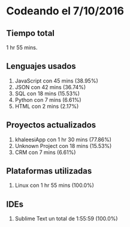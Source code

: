# Codeando el 7/10/2016

## Tiempo total
1 hr 55 mins.

## Lenguajes usados
1. JavaScript con 45 mins (38.95%)
1. JSON con 42 mins (36.74%)
1. SQL con 18 mins (15.53%)
1. Python con 7 mins (6.61%)
1. HTML con 2 mins (2.17%)

## Proyectos actualizados
1. khaleesiApp con 1 hr 30 mins (77.86%)
1. Unknown Project con 18 mins (15.53%)
1. CRM con 7 mins (6.61%)

## Plataformas utilizadas
1. Linux con 1 hr 55 mins (100.0%)

## IDEs
1. Sublime Text un total de 1:55:59 (100.0%)
